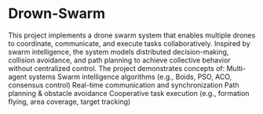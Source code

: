 # Drown-Swarm
This project implements a drone swarm system that enables multiple drones to coordinate, communicate, and execute tasks collaboratively. Inspired by swarm intelligence, the system models distributed decision-making, collision avoidance, and path planning to achieve collective behavior without centralized control.
The project demonstrates concepts of:
Multi-agent systems
Swarm intelligence algorithms (e.g., Boids, PSO, ACO, consensus control)
Real-time communication and synchronization
Path planning & obstacle avoidance
Cooperative task execution (e.g., formation flying, area coverage, target tracking)
